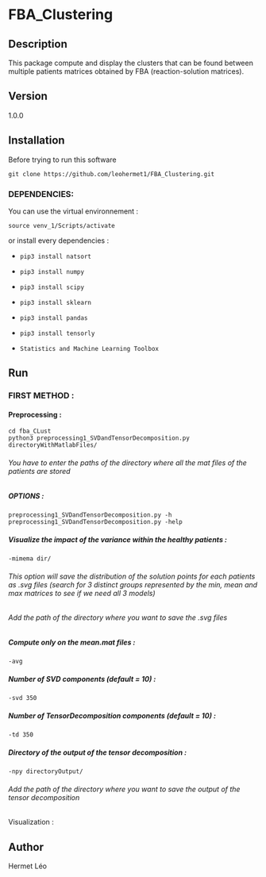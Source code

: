 # FBA_Clustering

## Description
This package compute and display the clusters that can be found between multiple patients matrices obtained by FBA (reaction-solution matrices).

## Version
1.0.0

## Installation
Before trying to run this software 
```
git clone https://github.com/leohermet1/FBA_Clustering.git
```

### DEPENDENCIES:
You can use the virtual environnement :
```
source venv_1/Scripts/activate
```
or install every dependencies :
+ `pip3 install natsort`
+ `pip3 install numpy`
+ `pip3 install scipy`
+ `pip3 install sklearn`
+ `pip3 install pandas`
+ `pip3 install tensorly`

+ `Statistics and Machine Learning Toolbox`

## Run
### FIRST METHOD :
#### Preprocessing :
```
cd fba_CLust
python3 preprocessing1_SVDandTensorDecomposition.py directoryWithMatlabFiles/
```
###### You have to enter the paths of the directory where all the mat files of the patients are stored
##### OPTIONS :
```
preprocessing1_SVDandTensorDecomposition.py -h
preprocessing1_SVDandTensorDecomposition.py -help
```
##### Visualize the impact of the variance within the healthy patients :
```
-mimema dir/
```
###### _This option will save the distribution of the solution points for each patients as .svg files (search for 3 distinct groups represented by the min, mean and max matrices to see if we need all 3 models)_
###### _Add the path of the directory where you want to save the .svg files_

##### Compute only on the mean.mat files :
```
-avg
```

##### Number of SVD components (default = 10) :
```
-svd 350
```

##### Number of TensorDecomposition components (default = 10) :
```
-td 350
```

##### Directory of the output of the tensor decomposition :
```
-npy directoryOutput/
```
###### _Add the path of the directory where you want to save the output of the tensor decomposition_


Visualization :



## Author
Hermet Léo
